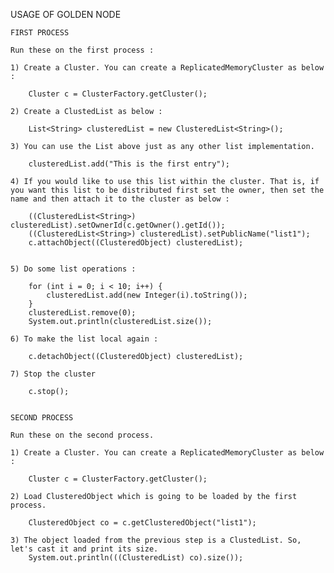 USAGE OF GOLDEN NODE

	FIRST PROCESS

	Run these on the first process :

	1) Create a Cluster. You can create a ReplicatedMemoryCluster as below :
      
		Cluster c = ClusterFactory.getCluster();
      
	2) Create a ClustedList as below :
			
		List<String> clusteredList = new ClusteredList<String>(); 
			
	3) You can use the List above just as any other list implementation.
			
		clusteredList.add("This is the first entry");
		
	4) If you would like to use this list within the cluster. That is, if you want this list to be distributed first set the owner, then set the name and then attach it to the cluster as below :
			
		((ClusteredList<String>) clusteredList).setOwnerId(c.getOwner().getId());
		((ClusteredList<String>) clusteredList).setPublicName("list1");
		c.attachObject((ClusteredObject) clusteredList);
			
			
	5) Do some list operations :

		for (int i = 0; i < 10; i++) {
			clusteredList.add(new Integer(i).toString());
		}
		clusteredList.remove(0);
		System.out.println(clusteredList.size());
		
	6) To make the list local again :
		
		c.detachObject((ClusteredObject) clusteredList);
			
	7) Stop the cluster 
			
		c.stop();
			  
			  
	SECOND PROCESS
	
	Run these on the second process.
	
	1) Create a Cluster. You can create a ReplicatedMemoryCluster as below :
      
		Cluster c = ClusterFactory.getCluster();
     
	2) Load ClusteredObject which is going to be loaded by the first process.

		ClusteredObject co = c.getClusteredObject("list1");
    					
	3) The object loaded from the previous step is a ClustedList. So, let's cast it and print its size.			
		System.out.println(((ClusteredList) co).size());
    				
    
	

